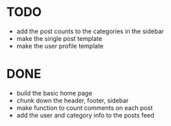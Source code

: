 TODO
====
* add the post counts to the categories in the sidebar
* make the single post template
* make the user profile template



DONE
====
* build the basic home page
* chunk down the header, footer, sidebar
* make function to count comments on each post
* add the user and category info to the posts feed